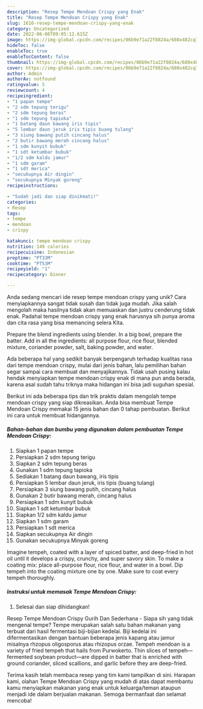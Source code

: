 ```yaml
---
description: "Resep Tempe Mendoan Crispy yang Enak"
title: "Resep Tempe Mendoan Crispy yang Enak"
slug: 1616-resep-tempe-mendoan-crispy-yang-enak
category: Uncategorized
date: 2022-06-06T09:05:12.615Z
image: https://img-global.cpcdn.com/recipes/06b9e71a22f8824a/680x482cq70/tempe-mendoan-crispy-foto-resep-utama.jpg
hideToc: false
enableToc: true
enableTocContent: false
thumbnail: https://img-global.cpcdn.com/recipes/06b9e71a22f8824a/680x482cq70/tempe-mendoan-crispy-foto-resep-utama.jpg
cover: https://img-global.cpcdn.com/recipes/06b9e71a22f8824a/680x482cq70/tempe-mendoan-crispy-foto-resep-utama.jpg
author: Admin
authorAv: notfound
ratingvalue: 5
reviewcount: 4
recipeingredient:
- "1 papan tempe"
- "2 sdm tepung terigu"
- "2 sdm tepung beras"
- "1 sdm tepung tapioka"
- "1 batang daun bawang iris tipis"
- "5 lembar daun jeruk iris tipis buang tulang"
- "3 siung bawang putih cincang halus"
- "2 butir bawang merah cincang halus"
- "1 sdm kunyit bubuk"
- "1 sdt ketumbar bubuk"
- "1/2 sdm kaldu jamur"
- "1 sdm garam"
- "1 sdt merica"
- "secukupnya Air dingin"
- "secukupnya Minyak goreng"
recipeinstructions:

- "Sudah jadi dan siap dinikmati!"
categories:
- Resep
tags:
- tempe
- mendoan
- crispy

katakunci: tempe mendoan crispy 
nutrition: 149 calories
recipecuisine: Indonesian
preptime: "PT33M"
cooktime: "PT53M"
recipeyield: "1"
recipecategory: Dinner

---
```





Anda sedang mencari ide resep tempe mendoan crispy yang unik? Cara menyiapkannya sangat tidak susah dan tidak juga mudah. Jika salah mengolah maka hasilnya tidak akan memuaskan dan justru cenderung tidak enak. Padahal tempe mendoan crispy yang enak harusnya sih punya aroma dan cita rasa yang bisa memancing selera Kita.





Prepare the blend ingredients using blender. In a big bowl, prepare the batter. Add in all the ingredients: all purpose flour, rice flour, blended mixture, coriander powder, salt, baking powder, and water.

Ada beberapa hal yang sedikit banyak berpengaruh terhadap kualitas rasa dari tempe mendoan crispy, mulai dari jenis bahan, lalu pemilihan bahan segar sampai cara membuat dan menyajikannya. Tidak usah pusing kalau hendak menyiapkan tempe mendoan crispy enak di mana pun anda berada, karena asal sudah tahu triknya maka hidangan ini bisa jadi suguhan spesial.






Berikut ini ada beberapa tips dan trik praktis dalam mengolah tempe mendoan crispy yang siap dikreasikan. Anda bisa membuat Tempe Mendoan Crispy memakai 15 jenis bahan dan 0 tahap pembuatan. Berikut ini cara untuk membuat hidangannya.

<!--inarticleads1-->

##### Bahan-bahan dan bumbu yang digunakan dalam pembuatan Tempe Mendoan Crispy:

1. Siapkan 1 papan tempe
1. Persiapkan 2 sdm tepung terigu
1. Siapkan 2 sdm tepung beras
1. Gunakan 1 sdm tepung tapioka
1. Sediakan 1 batang daun bawang, iris tipis
1. Persiapkan 5 lembar daun jeruk, iris tipis (buang tulang)
1. Persiapkan 3 siung bawang putih, cincang halus
1. Gunakan 2 butir bawang merah, cincang halus
1. Persiapkan 1 sdm kunyit bubuk
1. Siapkan 1 sdt ketumbar bubuk
1. Siapkan 1/2 sdm kaldu jamur
1. Siapkan 1 sdm garam
1. Persiapkan 1 sdt merica
1. Siapkan secukupnya Air dingin
1. Gunakan secukupnya Minyak goreng


Imagine tempeh, coated with a layer of spiced batter, and deep-fried in hot oil until it develops a crispy, crunchy, and super savory skin. To make a coating mix: place all-purpose flour, rice flour, and water in a bowl. Dip tempeh into the coating mixture one by one. Make sure to coat every tempeh thoroughly. 

<!--inarticleads2-->

##### Instruksi untuk memasak Tempe Mendoan Crispy:


1. Selesai dan siap dihidangkan!

Resep Tempe Mendoan Crispy Gurih Dan Sederhana - Siapa sih yang tidak mengenal tempe? Tempe merupakan salah satu bahan makanan yang terbuat dari hasil fermentasi biji-bijian kedelai. Biji kedelai ini difermentasikan dengan bantuan beberapa jenis kapang atau jamur misalnya rhzopus oligosporus atau rhizopus orzae. Tempeh mendoan is a variety of fried tempeh that hails from Purwokerto. Thin slices of tempeh—fermented soybean product—are dipped in batter that is enriched with ground coriander, sliced scallions, and garlic before they are deep-fried. 

Terima kasih telah membaca resep yang tim kami tampilkan di sini. Harapan kami, olahan Tempe Mendoan Crispy yang mudah di atas dapat membantu kamu menyiapkan makanan yang enak untuk keluarga/teman ataupun menjadi ide dalam berjualan makanan. Semoga bermanfaat dan selamat mencoba!
